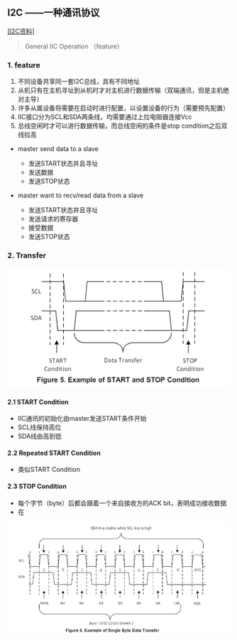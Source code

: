 ## I2C ——一种通讯协议
[[I2C资料]](https://www.ti.com/lit/an/slva704/slva704.pdf?ts=1713762347563)
> General IIC Operation （feature）


### 1. feature
1. 不同设备共享同一套I2C总线，具有不同地址
2. 从机只有在主机寻址到从机时才对主机进行数据传输（双端通讯，但是主机绝对主导）
3. 许多从属设备将需要在启动时进行配置，以设置设备的行为（需要预先配置）
4. IIC接口分为SCL和SDA两条线，均需要通过上拉电阻器连接Vcc
5. 总线空闲时才可以进行数据传输，而总线空闲的条件是stop condition之后双线拉高

* master send data to a slave
    
    * 发送START状态并且寻址
    * 发送数据
    * 发送STOP状态 

* master want to recv/read data from a slave

    * 发送START状态并且寻址
    * 发送请求的寄存器
    * 接受数据
    * 发送STOP状态

### 2. Transfer
![IIC Transfer](../picture/IIC_Transfer.png)

#### 2.1 START Condition
* IIC通讯的初始化由master发送START条件开始
* SCL线保持高位
* SDA线由高到低

#### 2.2 Repeated START Condition
* 类似START Condition

#### 2.3 STOP Condition
* 每个字节（byte）后都会跟着一个来自接收方的ACK bit，表明成功接收数据
* 在


![IIC_datatransfer.png](../picture/IIC_datatransfer.png)